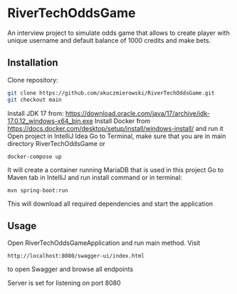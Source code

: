 # RiverTechOddsGame 
An interview project to simulate odds game that allows to create player with unique username and default balance of 1000 credits 
and make bets. 

## Installation
Clone repository:
```bash
git clone https://github.com/akuczmierowski/RiverTechOddsGame.git
git checkout main
```
Install JDK 17 from: https://download.oracle.com/java/17/archive/jdk-17.0.12_windows-x64_bin.exe
Install Docker from https://docs.docker.com/desktop/setup/install/windows-install/ and run it
Open project in IntelliJ Idea
Go to Terminal, make sure that you are in main directory RiverTechOddsGame or

```
docker-compose up 
```
It will create a container running MariaDB that is used in this project
Go to Maven tab in IntelliJ and run install command or in terminal:
```
mvn spring-boot:run
```
This will download all required dependencies and start the application


## Usage

Open RiverTechOddsGameApplication and run main method. 
Visit 
```
http://localhost:8080/swagger-ui/index.html
```
to open Swagger and browse all endpoints

Server is set for listening on port 8080
